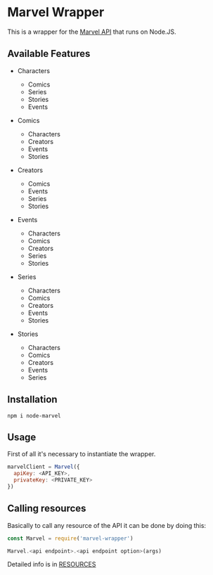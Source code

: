 # Marvel Wrapper

This is a wrapper for the [Marvel API](https://developer.marvel.com/docs) that runs on Node.JS.

## Available Features

- Characters
  - Comics
  - Series
  - Stories
  - Events

- Comics
  - Characters
  - Creators
  - Events
  - Stories

- Creators
  - Comics
  - Events
  - Series
  - Stories

- Events
  - Characters
  - Comics
  - Creators
  - Series
  - Stories

- Series
  - Characters
  - Comics
  - Creators
  - Events
  - Stories

- Stories
  - Characters
  - Comics
  - Creators
  - Events
  - Series

## Installation

```
npm i node-marvel
```

## Usage

First of all it's necessary to instantiate the wrapper.

```js
marvelClient = Marvel({
  apiKey: <API_KEY>,
  privateKey: <PRIVATE_KEY>
})
```

## Calling resources

Basically to call any resource of the API it can be done by doing this:

```js
const Marvel = require('marvel-wrapper')

Marvel.<api endpoint>.<api endpoint option>(args)
```

Detailed info is in [RESOURCES](./docs/RESOURCES.md)
